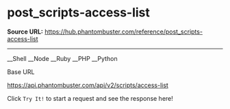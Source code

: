 # post_scripts-access-list

**Source URL:** https://hub.phantombuster.com/reference/post_scripts-access-list

---

__Shell __Node __Ruby __PHP __Python

Base URL

https://api.phantombuster.com/api/v2/scripts/access-list

Click `Try It!` to start a request and see the response here!